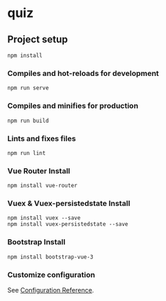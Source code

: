 # quiz

## Project setup
```
npm install
```

### Compiles and hot-reloads for development
```
npm run serve
```

### Compiles and minifies for production
```
npm run build
```

### Lints and fixes files
```
npm run lint
```

### Vue Router Install
```
npm install vue-router
```

### Vuex & Vuex-persistedstate Install
```
npm install vuex --save
npm install vuex-persistedstate --save
```

### Bootstrap Install
```
npm install bootstrap-vue-3
```

### Customize configuration
See [Configuration Reference](https://cli.vuejs.org/config/).
